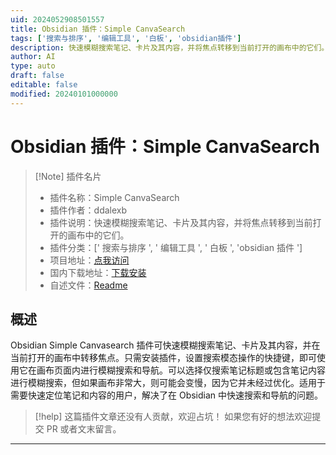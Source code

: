 ```yaml
---
uid: 2024052908501557
title: Obsidian 插件：Simple CanvaSearch
tags: ['搜索与排序', '编辑工具', '白板', 'obsidian插件']
description: 快速模糊搜索笔记、卡片及其内容，并将焦点转移到当前打开的画布中的它们。
author: AI
type: auto
draft: false
editable: false
modified: 20240101000000
---
```


# Obsidian 插件：Simple CanvaSearch

> [!Note] 插件名片
> - 插件名称：Simple CanvaSearch
> - 插件作者：ddalexb
> - 插件说明：快速模糊搜索笔记、卡片及其内容，并将焦点转移到当前打开的画布中的它们。
> - 插件分类：[' 搜索与排序 ', ' 编辑工具 ', ' 白板 ', 'obsidian 插件 ']
> - 项目地址：[点我访问](https://github.com/ddalexb/obsidian-simple-canvasearch)
> - 国内下载地址：[下载安装](https://pkmer.cn/products/plugin/pluginMarket/?simple-canvasearch)
> - 自述文件：[Readme](https://ghproxy.net/https://raw.githubusercontent.com/ddalexb/obsidian-simple-canvasearch/main/README.md)

## 概述

Obsidian Simple Canvasearch 插件可快速模糊搜索笔记、卡片及其内容，并在当前打开的画布中转移焦点。只需安装插件，设置搜索模态操作的快捷键，即可使用它在画布页面内进行模糊搜索和导航。可以选择仅搜索笔记标题或包含笔记内容进行模糊搜索，但如果画布非常大，则可能会变慢，因为它并未经过优化。适用于需要快速定位笔记和内容的用户，解决了在 Obsidian 中快速搜索和导航的问题。

> [!help]
> 这篇插件文章还没有人贡献，欢迎占坑！
> 如果您有好的想法欢迎提交 PR 或者文末留言。

---



